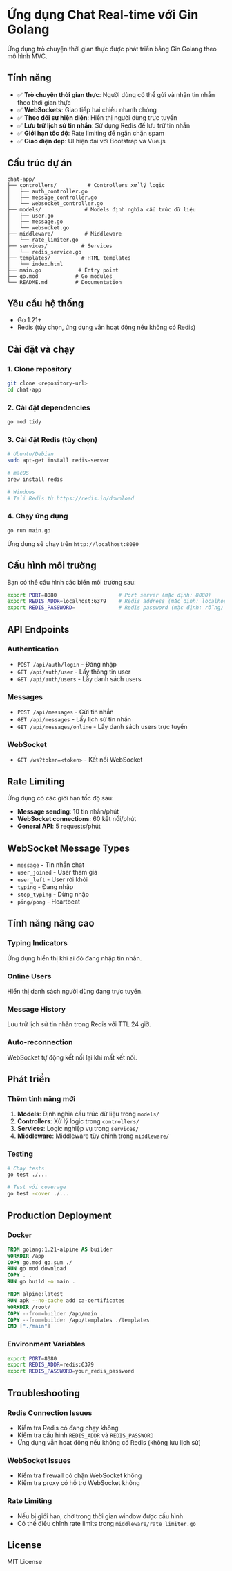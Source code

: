 # Ứng dụng Chat Real-time với Gin Golang

Ứng dụng trò chuyện thời gian thực được phát triển bằng Gin Golang theo mô hình MVC.

## Tính năng

- ✅ **Trò chuyện thời gian thực**: Người dùng có thể gửi và nhận tin nhắn theo thời gian thực
- ✅ **WebSockets**: Giao tiếp hai chiều nhanh chóng
- ✅ **Theo dõi sự hiện diện**: Hiển thị người dùng trực tuyến
- ✅ **Lưu trữ lịch sử tin nhắn**: Sử dụng Redis để lưu trữ tin nhắn
- ✅ **Giới hạn tốc độ**: Rate limiting để ngăn chặn spam
- ✅ **Giao diện đẹp**: UI hiện đại với Bootstrap và Vue.js

## Cấu trúc dự án

```
chat-app/
├── controllers/          # Controllers xử lý logic
│   ├── auth_controller.go
│   ├── message_controller.go
│   └── websocket_controller.go
├── models/              # Models định nghĩa cấu trúc dữ liệu
│   ├── user.go
│   ├── message.go
│   └── websocket.go
├── middleware/          # Middleware
│   └── rate_limiter.go
├── services/           # Services
│   └── redis_service.go
├── templates/          # HTML templates
│   └── index.html
├── main.go            # Entry point
├── go.mod            # Go modules
└── README.md         # Documentation
```

## Yêu cầu hệ thống

- Go 1.21+
- Redis (tùy chọn, ứng dụng vẫn hoạt động nếu không có Redis)

## Cài đặt và chạy

### 1. Clone repository
```bash
git clone <repository-url>
cd chat-app
```

### 2. Cài đặt dependencies
```bash
go mod tidy
```

### 3. Cài đặt Redis (tùy chọn)
```bash
# Ubuntu/Debian
sudo apt-get install redis-server

# macOS
brew install redis

# Windows
# Tải Redis từ https://redis.io/download
```

### 4. Chạy ứng dụng
```bash
go run main.go
```

Ứng dụng sẽ chạy trên `http://localhost:8080`

## Cấu hình môi trường

Bạn có thể cấu hình các biến môi trường sau:

```bash
export PORT=8080                    # Port server (mặc định: 8080)
export REDIS_ADDR=localhost:6379    # Redis address (mặc định: localhost:6379)
export REDIS_PASSWORD=              # Redis password (mặc định: rỗng)
```

## API Endpoints

### Authentication
- `POST /api/auth/login` - Đăng nhập
- `GET /api/auth/user` - Lấy thông tin user
- `GET /api/auth/users` - Lấy danh sách users

### Messages
- `POST /api/messages` - Gửi tin nhắn
- `GET /api/messages` - Lấy lịch sử tin nhắn
- `GET /api/messages/online` - Lấy danh sách users trực tuyến

### WebSocket
- `GET /ws?token=<token>` - Kết nối WebSocket

## Rate Limiting

Ứng dụng có các giới hạn tốc độ sau:

- **Message sending**: 10 tin nhắn/phút
- **WebSocket connections**: 60 kết nối/phút
- **General API**: 5 requests/phút

## WebSocket Message Types

- `message` - Tin nhắn chat
- `user_joined` - User tham gia
- `user_left` - User rời khỏi
- `typing` - Đang nhập
- `stop_typing` - Dừng nhập
- `ping/pong` - Heartbeat

## Tính năng nâng cao

### Typing Indicators
Ứng dụng hiển thị khi ai đó đang nhập tin nhắn.

### Online Users
Hiển thị danh sách người dùng đang trực tuyến.

### Message History
Lưu trữ lịch sử tin nhắn trong Redis với TTL 24 giờ.

### Auto-reconnection
WebSocket tự động kết nối lại khi mất kết nối.

## Phát triển

### Thêm tính năng mới

1. **Models**: Định nghĩa cấu trúc dữ liệu trong `models/`
2. **Controllers**: Xử lý logic trong `controllers/`
3. **Services**: Logic nghiệp vụ trong `services/`
4. **Middleware**: Middleware tùy chỉnh trong `middleware/`

### Testing

```bash
# Chạy tests
go test ./...

# Test với coverage
go test -cover ./...
```

## Production Deployment

### Docker
```dockerfile
FROM golang:1.21-alpine AS builder
WORKDIR /app
COPY go.mod go.sum ./
RUN go mod download
COPY . .
RUN go build -o main .

FROM alpine:latest
RUN apk --no-cache add ca-certificates
WORKDIR /root/
COPY --from=builder /app/main .
COPY --from=builder /app/templates ./templates
CMD ["./main"]
```

### Environment Variables
```bash
export PORT=8080
export REDIS_ADDR=redis:6379
export REDIS_PASSWORD=your_redis_password
```

## Troubleshooting

### Redis Connection Issues
- Kiểm tra Redis có đang chạy không
- Kiểm tra cấu hình `REDIS_ADDR` và `REDIS_PASSWORD`
- Ứng dụng vẫn hoạt động nếu không có Redis (không lưu lịch sử)

### WebSocket Issues
- Kiểm tra firewall có chặn WebSocket không
- Kiểm tra proxy có hỗ trợ WebSocket không

### Rate Limiting
- Nếu bị giới hạn, chờ trong thời gian window được cấu hình
- Có thể điều chỉnh rate limits trong `middleware/rate_limiter.go`

## License

MIT License
